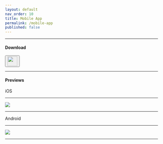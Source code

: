 ```yaml
---
layout: default
nav_order: 10
title: Mobile App
permalink: /mobile-app
published: false
---
```


<hr />
<h4>Download</h4>
<a href="https://median.co/share/xwxzdr" target="_blank">
  <button type="button" name="button" class="btn">
    <img src="/assets/icons/median.png" width="32px">
  </button>
</a>
<hr />

<h4>Previews</h4>

<p class="text-delta">iOS</p>
<hr />
<img src="/assets/PreviewImages/Mobile-App/iOS/Screenshot_20250111_164119_The%20Back%20Room-landscape.png" />

<hr />

<p class="text-delta">Android</p>
<hr />
<img src="/assets/PreviewImages/Mobile-App/Android/Screenshot_20250111_164119_The%20Back%20Room-landscape.png" />

<hr />
